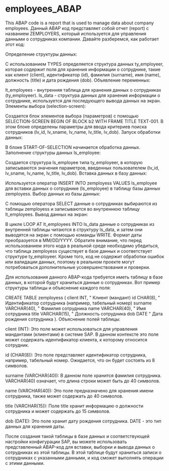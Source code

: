 # employees_ABAP
This ABAP code is a report that is used to manage data about company employees.
Данный ABAP код представляет собой отчет (report) с названием ZEMPLOYERS, который используется для управления данными о сотрудниках компании. Давайте разберемся, как работает этот код:

Определение структуры данных:

С использованием TYPES определяется структура данных ty_employeer, которая содержит поля для хранения информации о сотруднике, такие как клиент (client), идентификатор (id), фамилия (surname), имя (name), должность (title) и дата рождения (dob).
Объявление переменных:

lt_employees - внутренняя таблица для хранения данных о сотрудниках (ty_employeer).
ls_data - структура данных для хранения информации о сотруднике, используется для последующего вывода данных на экран.
Элементы выбора (selection-screen):

Создается блок элементов выбора (параметров) с помощью SELECTION-SCREEN BEGIN OF BLOCK b2 WITH FRAME TITLE TEXT-001. В этом блоке определены параметры для ввода критериев поиска сотрудников (lv_id, lv_sname, lv_name, lv_title, lv_dob).
Запуск обработки данных:

В блоке START-OF-SELECTION начинается обработка данных.
Заполнение структуры данных ls_employee:

Создается структура ls_employee типа ty_employeer, в которую записываются значения параметров, введенных пользователем (lv_id, lv_sname, lv_name, lv_title, lv_dob).
Вставка данных в базу данных:

Используется оператор INSERT INTO zemployess VALUES ls_employee для вставки данных о сотруднике (ls_employee) в таблицу базы данных zemployess.
Выбор данных из базы данных:

С помощью оператора SELECT данные о сотрудниках выбираются из таблицы zemployess и записываются во внутреннюю таблицу lt_employees.
Вывод данных на экран:

В цикле LOOP AT lt_employees INTO ls_data данные о сотрудниках из внутренней таблицы читаются в структуру ls_data, и затем они выводятся на экран с помощью команды WRITE. Формат даты преобразуется в MM/DD/YYYY.
Обратите внимание, что перед использованием этого кода в реальной среде необходимо убедиться, что таблица zemployess существует в базе данных и соответствует структуре ty_employeer. Кроме того, код не содержит обработки ошибок или валидации данных, поэтому в реальном проекте могут потребоваться дополнительные усовершенствования и проверки.


Для использования данного ABAP-кода требуется иметь таблицу в базе данных, в которой будут храниться данные о сотрудниках. Вот пример структуры таблицы и объяснение каждого поля:


CREATE TABLE zemployess (
  client     INT,          " Клиент (мандант)
  id         CHAR(8),       " Идентификатор сотрудника (например, табельный номер)
  surname    VARCHAR(40),   " Фамилия сотрудника
  name       VARCHAR(40),   " Имя сотрудника
  title      VARCHAR(15),   " Должность сотрудника
  dob        DATE           " Дата рождения сотрудника
).
Объяснение полей таблицы:

client (INT): Это поле может использоваться для управления мандантами (клиентами) в системе SAP. В данном контексте это поле может содержать идентификатор клиента, к которому относится сотрудник.

id (CHAR(8)): Это поле представляет идентификатор сотрудника, например, табельный номер. Ожидается, что он будет состоять из 8 символов.

surname (VARCHAR(40)): В данном поле хранится фамилия сотрудника. VARCHAR(40) означает, что длина строки может быть до 40 символов.

name (VARCHAR(40)): Это поле предназначено для хранения имени сотрудника, также может содержать до 40 символов.

title (VARCHAR(15)): Поле title хранит информацию о должности сотрудника и может содержать до 15 символов.

dob (DATE): Это поле хранит дату рождения сотрудника. DATE - это тип данных для хранения даты.

После создания такой таблицы в базе данных и соответствующей настройки конфигурации SAP, вы можете использовать представленный ABAP-код для вставки, выборки и вывода данных о сотрудниках из этой таблицы. В этой таблице будут храниться записи о сотрудниках с указанными данными, и код сможет выполнять операции с этими данными.
